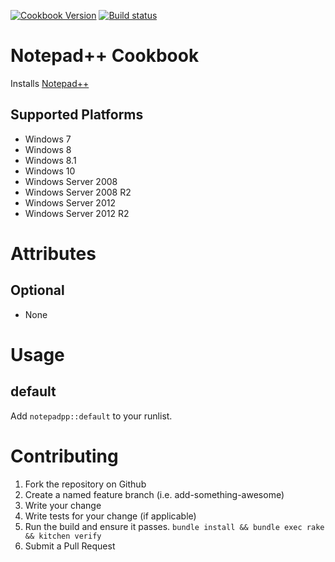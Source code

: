 [![Cookbook Version](http://img.shields.io/cookbook/v/notepadpp.svg)](https://supermarket.chef.io/cookbooks/notepadpp)
[![Build status](https://ci.appveyor.com/api/projects/status/193b2595cyufx8ym/branch/master?svg=true)](https://ci.appveyor.com/project/ChefWindowsCookbooks65871/notepadpp/branch/master)

# Notepad++ Cookbook

Installs [Notepad++](https://notepad-plus-plus.org)

## Supported Platforms
- Windows 7
- Windows 8
- Windows 8.1
- Windows 10
- Windows Server 2008
- Windows Server 2008 R2
- Windows Server 2012
- Windows Server 2012 R2

# Attributes

## Optional
* None

# Usage

## default

Add `notepadpp::default` to your runlist.

# Contributing

1. Fork the repository on Github
2. Create a named feature branch (i.e. add-something-awesome)
3. Write your change
4. Write tests for your change (if applicable)
5. Run the build and ensure it passes. `bundle install && bundle exec rake && kitchen verify`
6. Submit a Pull Request
